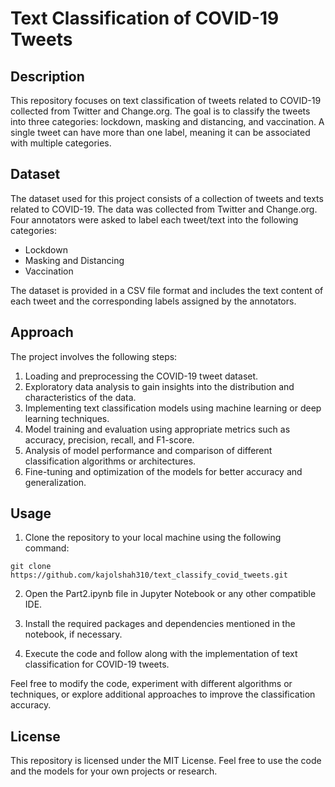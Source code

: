 # Text Classification of COVID-19 Tweets

## Description
This repository focuses on text classification of tweets related to COVID-19 collected from Twitter and Change.org. The goal is to classify the tweets into three categories: lockdown, masking and distancing, and vaccination. A single tweet can have more than one label, meaning it can be associated with multiple categories.

## Dataset
The dataset used for this project consists of a collection of tweets and texts related to COVID-19. The data was collected from Twitter and Change.org. Four annotators were asked to label each tweet/text into the following categories:
- Lockdown
- Masking and Distancing
- Vaccination

The dataset is provided in a CSV file format and includes the text content of each tweet and the corresponding labels assigned by the annotators.

## Approach
The project involves the following steps:
1. Loading and preprocessing the COVID-19 tweet dataset.
2. Exploratory data analysis to gain insights into the distribution and characteristics of the data.
3. Implementing text classification models using machine learning or deep learning techniques.
4. Model training and evaluation using appropriate metrics such as accuracy, precision, recall, and F1-score.
5. Analysis of model performance and comparison of different classification algorithms or architectures.
6. Fine-tuning and optimization of the models for better accuracy and generalization.

## Usage
1) Clone the repository to your local machine using the following command:
```
git clone https://github.com/kajolshah310/text_classify_covid_tweets.git
```
2) Open the Part2.ipynb file in Jupyter Notebook or any other compatible IDE.

3) Install the required packages and dependencies mentioned in the notebook, if necessary.

4) Execute the code and follow along with the implementation of text classification for COVID-19 tweets.

Feel free to modify the code, experiment with different algorithms or techniques, or explore additional approaches to improve the classification accuracy.

## License
This repository is licensed under the MIT License. Feel free to use the code and the models for your own projects or research.




